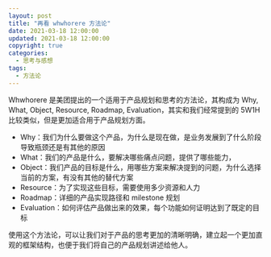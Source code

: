 ```yaml
---
layout: post
title: "再看 whwhorere 方法论"
date: 2021-03-18 12:00:00
updated: 2021-03-18 12:00:00
copyright: true
categories:
  - 思考与感想
tags:
  - 方法论
---
```

Whwhorere 是美团提出的一个适用于产品规划和思考的方法论，其构成为 Why, What, Object, Resource, Roadmap, Evaluation，其实和我们经常提到的 5W1H 比较类似，但是更加适合用于产品规划方面。

- Why：我们为什么要做这个产品，为什么是现在做，是业务发展到了什么阶段导致瓶颈还是有其他的原因
- What：我们的产品是什么，要解决哪些痛点问题，提供了哪些能力，
- Object：我们产品的目标是什么，用哪些方案来解决提到的问题，为什么选择当前的方案，有没有其他的替代方案
- Resource：为了实现这些目标，需要使用多少资源和人力
- Roadmap：详细的产品实现路径和 milestone 规划
- Evaluation：如何评估产品做出来的效果，每个功能如何证明达到了既定的目标

使用这个方法论，可以让我们对于产品的思考更加的清晰明确，建立起一个更加直观的框架结构，也便于我们将自己的产品规划讲述给他人。